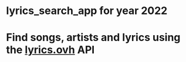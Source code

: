 # lyrics_search_app for year 2022
# Find songs, artists and lyrics using the [lyrics.ovh](https://lyrics.ovh) API
